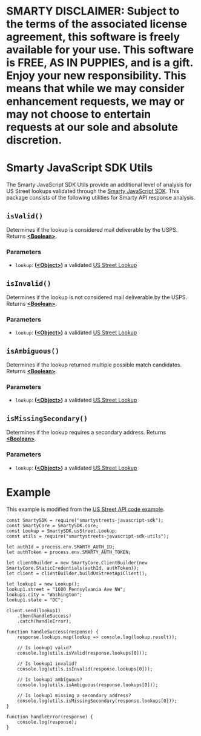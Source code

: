 # SMARTY DISCLAIMER: Subject to the terms of the associated license agreement, this software is freely available for your use. This software is FREE, AS IN PUPPIES, and is a gift. Enjoy your new responsibility. This means that while we may consider enhancement requests, we may or may not choose to entertain requests at our sole and absolute discretion.

# Smarty JavaScript SDK Utils

The Smarty JavaScript SDK Utils provide an additional level of analysis for US Street lookups validated through the [Smarty JavaScript SDK](https://www.npmjs.com/package/smartystreets-javascript-sdk). This package consists of the following utilities for Smarty API response analysis.

## `isValid()`
Determines if the lookup is considered mail deliverable by the USPS. Returns **[&lt;Boolean&gt;](https://developer.mozilla.org/docs/Web/JavaScript/Reference/Global_Objects/Boolean)**.

### Parameters
  - `lookup`: **([&lt;Object&gt;](https://developer.mozilla.org/docs/Web/JavaScript/Reference/Global_Objects/Object))** a validated [US Street Lookup](https://github.com/smartystreets/smartystreets-javascript-sdk/blob/master/src/us_street/Lookup.js)

## `isInvalid()`
Determines if the lookup is not considered mail deliverable by the USPS. Returns **[&lt;Boolean&gt;](https://developer.mozilla.org/docs/Web/JavaScript/Reference/Global_Objects/Boolean)**.
  
### Parameters
  - `lookup`: **([&lt;Object&gt;](https://developer.mozilla.org/docs/Web/JavaScript/Reference/Global_Objects/Object))** a validated [US Street Lookup](https://github.com/smartystreets/smartystreets-javascript-sdk/blob/master/src/us_street/Lookup.js)

## `isAmbiguous()`
Determines if the lookup returned multiple possible match candidates. Returns **[&lt;Boolean&gt;](https://developer.mozilla.org/docs/Web/JavaScript/Reference/Global_Objects/Boolean)**.
  
### Parameters
  - `lookup`: **([&lt;Object&gt;](https://developer.mozilla.org/docs/Web/JavaScript/Reference/Global_Objects/Object))** a validated [US Street Lookup](https://github.com/smartystreets/smartystreets-javascript-sdk/blob/master/src/us_street/Lookup.js)

## `isMissingSecondary()`
Determines if the lookup requires a secondary address. Returns **[&lt;Boolean&gt;](https://developer.mozilla.org/docs/Web/JavaScript/Reference/Global_Objects/Boolean)**.

### Parameters
  - `lookup`: **([&lt;Object&gt;](https://developer.mozilla.org/docs/Web/JavaScript/Reference/Global_Objects/Object))** a validated [US Street Lookup](https://github.com/smartystreets/smartystreets-javascript-sdk/blob/master/src/us_street/Lookup.js)


# Example
This example is modified from the [US Street API code example](https://github.com/smartystreets/smartystreets-javascript-sdk/blob/master/examples/us_street.js).

    const SmartySDK = require("smartystreets-javascript-sdk");
    const SmartyCore = SmartySDK.core;
    const Lookup = SmartySDK.usStreet.Lookup;
    const utils = require("smartystreets-javascript-sdk-utils");
    
    let authId = process.env.SMARTY_AUTH_ID;
    let authToken = process.env.SMARTY_AUTH_TOKEN;
    
    let clientBuilder = new SmartyCore.ClientBuilder(new SmartyCore.StaticCredentials(authId, authToken));
    let client = clientBuilder.buildUsStreetApiClient();
    
    let lookup1 = new Lookup();
    lookup1.street = "1600 Pennsylvania Ave NW";
    lookup1.city = "Washington";
    lookup1.state = "DC";
        
    client.send(lookup1)
        .then(handleSuccess)
        .catch(handleError);
    
    function handleSuccess(response) {
        response.lookups.map(lookup => console.log(lookup.result));
        
        // Is lookup1 valid?
        console.log(utils.isValid(response.lookups[0]));
        
        // Is lookup1 invalid?
        console.log(utils.isInvalid(response.lookups[0]));
        
        // Is lookup1 ambiguous?
        console.log(utils.isAmbiguous(response.lookups[0]));
        
        // Is lookup1 missing a secondary address?
        console.log(utils.isMissingSecondary(response.lookups[0]));
    }
    
    function handleError(response) {
        console.log(response);
    }

